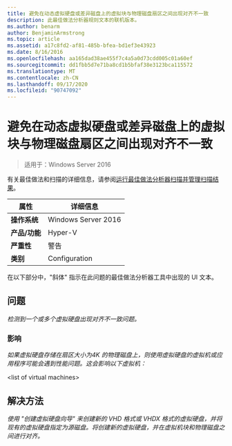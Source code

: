 ```yaml
---
title: 避免在动态虚拟硬盘或差异磁盘上的虚拟块与物理磁盘扇区之间出现对齐不一致
description: 此最佳做法分析器规则文本的联机版本。
ms.author: benarm
author: BenjaminArmstrong
ms.topic: article
ms.assetid: a17c8fd2-af81-485b-bfea-bd1ef3e43923
ms.date: 8/16/2016
ms.openlocfilehash: aa165dad38ae455f7c4a5a0d73cdd005c01a60ef
ms.sourcegitcommit: dd1fbb5d7e71ba8cd1b5bfaf38e3123bca115572
ms.translationtype: MT
ms.contentlocale: zh-CN
ms.lasthandoff: 09/17/2020
ms.locfileid: "90747092"
---
```

# <a name="avoid-alignment-inconsistencies-between-virtual-blocks-and-physical-disk-sectors-on-dynamic-virtual-hard-disks-or-differencing-disks"></a>避免在动态虚拟硬盘或差异磁盘上的虚拟块与物理磁盘扇区之间出现对齐不一致

>适用于：Windows Server 2016

有关最佳做法和扫描的详细信息，请参阅[运行最佳做法分析器扫描并管理扫描结果](https://go.microsoft.com/fwlink/p/?LinkID=223177)。

|属性|详细信息|
|-|-|
|**操作系统**|Windows Server 2016|
|**产品/功能**|Hyper-V|
|**严重性**|警告|
|**类别**|Configuration|

在以下部分中，"斜体" 指示在此问题的最佳做法分析器工具中出现的 UI 文本。

## <a name="issue"></a>问题
*检测到一个或多个虚拟硬盘出现对齐不一致问题。*

### <a name="impact"></a>影响
*如果虚拟硬盘存储在扇区大小为4K 的物理磁盘上，则使用虚拟硬盘的虚拟机或应用程序可能会遇到性能问题。这会影响以下虚拟机：*

\<list of virtual machines>

## <a name="resolution"></a>解决方法
*使用 "创建虚拟硬盘向导" 来创建新的 VHD 格式或 VHDX 格式的虚拟硬盘，并将现有的虚拟硬盘指定为源磁盘。将创建新的虚拟硬盘，并在虚拟机块和物理磁盘之间进行对齐。*



